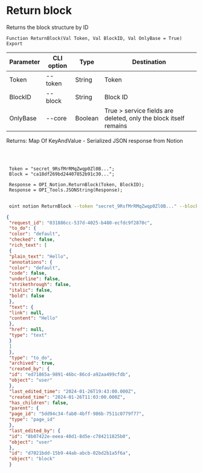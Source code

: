 ﻿---
sidebar_position: 2
---

# Return block
 Returns the block structure by ID



`Function ReturnBlock(Val Token, Val BlockID, Val OnlyBase = True) Export`

 | Parameter | CLI option | Type | Destination |
 |-|-|-|-|
 | Token | --token | String | Token |
 | BlockID | --block | String | Block ID |
 | OnlyBase | --core | Boolean | True > service fields are deleted, only the block itself remains |

 
 Returns: Map Of KeyAndValue - Serialized JSON response from Notion

<br/>




```bsl title="Code example"
 
 Token = "secret_9RsfMrRMqZwqp0Zl0B...";
 Block = "ca18df269bd24407852b91c30...";
 
 Response = OPI_Notion.ReturnBlock(Token, BlockID);
 Response = OPI_Tools.JSONString(Response);
```
	


```sh title="CLI command example"
 
 oint notion ReturnBlock --token "secret_9RsfMrRMqZwqp0Zl0B..." --block %block% --core %core%

```

```json title="Result"
{
 "request_id": "031886cc-537d-4025-b480-ecfdc9f2870c",
 "to_do": {
 "color": "default",
 "checked": false,
 "rich_text": [
 {
 "plain_text": "Hello",
 "annotations": {
 "color": "default",
 "code": false,
 "underline": false,
 "strikethrough": false,
 "italic": false,
 "bold": false
 },
 "text": {
 "link": null,
 "content": "Hello"
 },
 "href": null,
 "type": "text"
 }
 ]
 },
 "type": "to_do",
 "archived": true,
 "created_by": {
 "id": "ed71865a-9891-46bc-86cd-a92aa499cfdb",
 "object": "user"
 },
 "last_edited_time": "2024-01-26T19:43:00.000Z",
 "created_time": "2024-01-26T11:03:00.000Z",
 "has_children": false,
 "parent": {
 "page_id": "5dd94c34-fab0-4bff-986b-7511c0779f77",
 "type": "page_id"
 },
 "last_edited_by": {
 "id": "8b07422e-eeea-40d1-8d5e-c784211825b0",
 "object": "user"
 },
 "id": "d7021bdd-15b9-44ab-abcb-02bd2b1a5f6a",
 "object": "block"
 }
```
